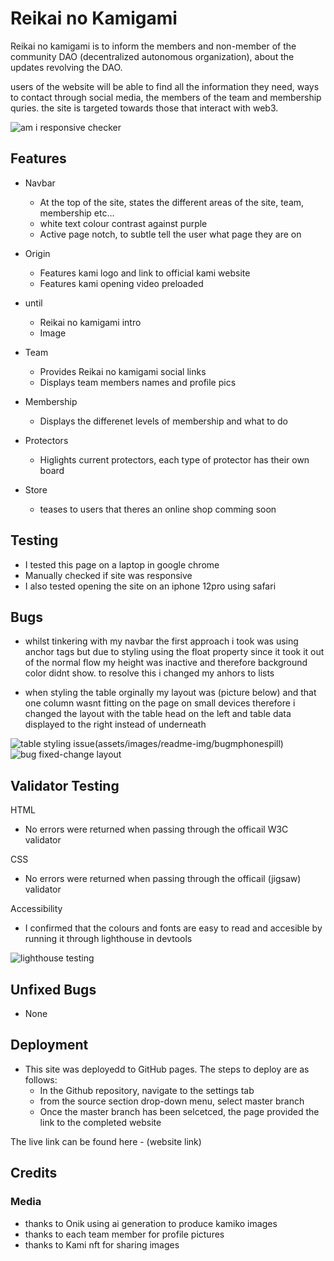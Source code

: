 
# Reikai no Kamigami

Reikai no kamigami is to inform the members and non-member of the community DAO (decentralized autonomous organization), about the updates revolving the DAO.

users of the website will be able to find all the information they need, ways to contact through social media, the members of the team and membership quries. the site is targeted towards those that interact with web3.

![am i responsive checker](assets/images/readme-img/amiresponsive.png)

## Features

- Navbar
  - At the top of the site, states the different areas of the site, team, membership etc...
  - white text colour contrast against purple
  - Active page notch, to subtle tell the user what page they are on

- Origin
  - Features kami logo and link to official kami website
  - Features kami opening video preloaded

- until
  - Reikai no kamigami intro
  - Image

- Team
  - Provides Reikai no kamigami social links
  - Displays team members names and profile pics

- Membership
  - Displays the differenet levels of membership and what to do

- Protectors
  - Higlights current protectors, each type of protector has their own board

- Store
  - teases to users that theres an online shop comming soon

## Testing

- I tested this page on a laptop in google chrome
- Manually checked if site was responsive
- I also tested opening the site on an iphone 12pro using safari

## Bugs

- whilst tinkering with my navbar the first approach i took was using anchor tags but due to styling using the float property since it took it out of the normal flow my height was inactive and therefore background color didnt show. to resolve this i changed my anhors to lists

- when styling the table orginally my layout was (picture below) and that one column wasnt fitting on the page on small devices therefore i changed the layout with the table head on the left and table data displayed to the right instead of underneath

![table styling issue](assets/images/readme-img/bugmphone.png)(assets/images/readme-img/bugmphonespill)
![bug fixed-change layout](assets/images/readme-img/bugfix.png)

## Validator Testing

HTML

- No errors were returned when passing through the officail W3C validator

CSS

- No errors were returned when passing through the officail (jigsaw) validator

Accessibility

- I confirmed that the colours and fonts are easy to read and accesible by running it through lighthouse in devtools

![lighthouse testing](assets/images/readme-img/lighthouseimg.png)

## Unfixed Bugs

- None

## Deployment

- This site was deployedd to GitHub pages. The steps to deploy are as follows:
  - In the Github repository, navigate to the settings tab
  - from the source section drop-down menu, select master branch
  - Once the master branch has been selcetced, the page provided the link to the completed website

The live link can be found here - (website link)

## Credits

### Media

- thanks to Onik using ai generation to produce kamiko images
- thanks to each team member for profile pictures
- thanks to Kami nft for sharing images
